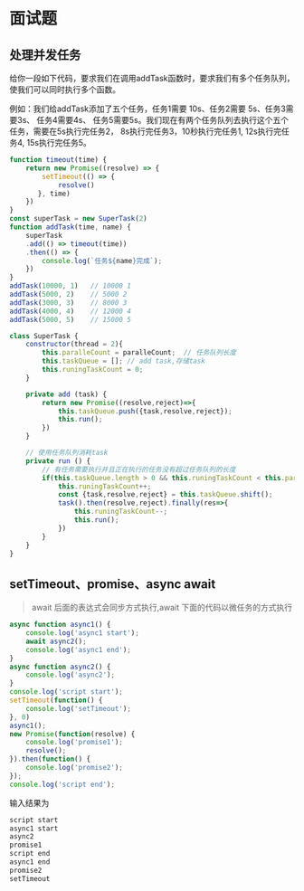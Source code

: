 # 面试题

## 处理并发任务

给你一段如下代码，要求我们在调用addTask函数时，要求我们有多个任务队列，使我们可以同时执行多个函数。

例如：我们给addTask添加了五个任务，任务1需要 10s、任务2需要 5s、任务3需要3s、 任务4需要4s、 任务5需要5s。我们现在有两个任务队列去执行这个五个任务，需要在5s执行完任务2， 8s执行完任务3，10秒执行完任务1, 12s执行完任务4, 15s执行完任务5。

```js
function timeout(time) {
    return new Promise((resolve) => {
        setTimeout(() => {
            resolve()
       }, time)
    })
}
const superTask = new SuperTask(2)
function addTask(time, name) {
    superTask
    .add(() => timeout(time))
    .then(() => {
        console.log(`任务${name}完成`);
    })
}
addTask(10000, 1)   // 10000 1
addTask(5000, 2)    // 5000 2  
addTask(3000, 3)    // 8000 3
addTask(4000, 4)    // 12000 4
addTask(5000, 5)    // 15000 5
```

```js
class SuperTask {
    constructor(thread = 2){
        this.paralleCount = paralleCount;  // 任务队列长度
        this.taskQueue = []; // add task,存储task
        this.runingTaskCount = 0;
    }

    private add (task) {
        return new Promise((resolve,reject)=>{
            this.taskQueue.push({task,resolve,reject});
            this.run();
        })
    }

    // 使用任务队列消耗task
    private run () {
        // 有任务需要执行并且正在执行的任务没有超过任务队列的长度
        if(this.taskQueue.length > 0 && this.runingTaskCount < this.paralleCount){
            this.runingTaskCount++;
            const {task,resolve,reject} = this.taskQueue.shift();
            task().then(resolve,reject).finally(res=>{
                this.runingTaskCount--;
                this.run();
            })
        }
    }
}
```

## setTimeout、promise、async await

> await 后面的表达式会同步方式执行,await 下面的代码以微任务的方式执行

```js
async function async1() {
    console.log('async1 start');
    await async2();
    console.log('async1 end');
}
async function async2() {
    console.log('async2');
}
console.log('script start');
setTimeout(function() {
    console.log('setTimeout');
}, 0)
async1();
new Promise(function(resolve) {
    console.log('promise1');
    resolve();
}).then(function() {
    console.log('promise2');
});
console.log('script end');
```

输入结果为

```js
script start
async1 start
async2
promise1
script end
async1 end
promise2
setTimeout
```